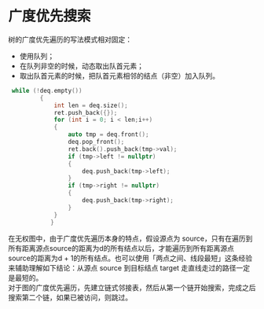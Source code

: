 # 广度优先搜索
树的广度优先遍历的写法模式相对固定： 
* 使用队列；
* 在队列非空的时候，动态取出队首元素；
* 取出队首元素的时候，把队首元素相邻的结点（非空）加入队列。  
<!--more-->

```cpp
 while (!deq.empty())
         {
             int len = deq.size();
             ret.push_back({});
             for (int i = 0; i < len;i++)
             {
                 auto tmp = deq.front();
                 deq.pop_front();
                 ret.back().push_back(tmp->val);
                 if (tmp->left != nullptr)
                 {
                     deq.push_back(tmp->left);
                 }
                 if (tmp->right != nullptr)
                 {
                     deq.push_back(tmp->right);
                 }
             }
            }
```
在无权图中，由于广度优先遍历本身的特点，假设源点为 source，只有在遍历到所有距离源点source的距离为d的所有结点以后，才能遍历到所有距离源点 source的距离为d + 1的所有结点。也可以使用「两点之间、线段最短」这条经验来辅助理解如下结论：从源点 source 到目标结点 target 走直线走过的路径一定是最短的。  
对于图的广度优先遍历，先建立链式邻接表，然后从第一个链开始搜索，完成之后搜索第二个链，如果已被访问，则跳过。  